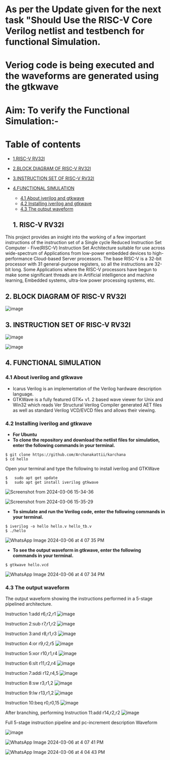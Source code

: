# As per the Update given for the next task "Should Use the RISC-V Core Verilog netlist and testbench for functional Simulation.
# Veriog code is being executed and the waveforms are generated using the gtkwave

# Aim: To verify the Functional Simulation:-
# Table of contents
- [1.RISC-V RV32I](#1-RISC-V-RV32I)
 - [2.BLOCK DIAGRAM OF RISC-V RV32I](#2-BLOCK-DIAGRAM-OF-RISC-V-RV32I)
 - [3.INSTRUCTION SET OF RISC-V RV32I](#3-INSTRUCTION-SET-OF-RISC-V-RV32I)
 - [4.FUNCTIONAL SIMULATION](#4-FUNCTIONAL-SIMULATION)
    - [4.1 About iverilog and gtkwave](#41-About-iverilog-and-gtkwave)
    - [4.2 Installing iverilog and gtkwave](#42-Installing-iverilog-and-gtkwave)
    - [4.3 The output waveform](#43-The-output-waveform)
  
   ## 1. RISC-V RV32I

This project provides an insight into the working of a few important instructions of the instruction set of a Single cycle Reduced Instruction Set Computer - Five(RISC-V) Instruction Set Architecture suitable for use across wide-spectrum of Applications from low-power embedded devices to high-performance Cloud-based Server processors. The base RISC-V is a 32-bit processor with 31 general-purpose registers, so all the instructions are 32-bit long. Some Applications where the RISC-V processors have begun to make some significant threads are in Artificial intelligence and machine learning, Embedded systems, ultra-low power processing systems, etc.

## 2. BLOCK DIAGRAM OF RISC-V RV32I
![image](https://github.com/Animeshhhh15/VSDSQUADRON-MINI-/assets/160756499/f0154322-4072-42cf-bb79-782a55ead68f)


## 3. INSTRUCTION SET OF RISC-V RV32I
![image](https://github.com/Animeshhhh15/VSDSQUADRON-MINI-/assets/160756499/c7f94f2b-3d2f-4bad-84a6-b95af2979f9c)

![image](https://github.com/Animeshhhh15/VSDSQUADRON-MINI-/assets/160756499/6540c09b-570e-48c7-9569-5a304af15fa4)

## 4. FUNCTIONAL SIMULATION

### 4.1 About iverilog and gtkwave
- Icarus Verilog is an implementation of the Verilog hardware description language.
- GTKWave is a fully featured GTK+ v1. 2 based wave viewer for Unix and Win32 which reads Ver Structural Verilog Compiler generated AET files as well as standard Verilog VCD/EVCD files and allows their viewing.
  
### 4.2 Installing iverilog and gtkwave

- **For Ubuntu**
- **To clone the repository and download the netlist files for simulation, enter the following commands in your terminal.**

 ```
 $ git clone https://github.com/Archanakattii/karchana
 $ cd hello
```
 Open your terminal and type the following to install iverilog and GTKWave
 ```
 $   sudo apt get update
 $   sudo apt get install iverilog gtkwave
 ```
![Screenshot from 2024-03-06 15-34-36](https://github.com/Animeshhhh15/VSDSQUADRON-MINI-/assets/160756499/817a18ee-9914-4c1f-8700-d14f62b4bcc3)


![Screenshot from 2024-03-06 15-35-29](https://github.com/Animeshhhh15/VSDSQUADRON-MINI-/assets/160756499/6ede157a-d64b-4a23-b87d-1cb4efc3f139)




- **To simulate and run the Verilog code, enter the following commands in your terminal.**

```
$ iverilog -o hello hello.v hello_tb.v
$ ./hello
```
![WhatsApp Image 2024-03-06 at 4 07 35 PM](https://github.com/Animeshhhh15/VSDSQUADRON-MINI-/assets/160756499/ca8c05ff-d87b-4688-b930-af33990e8631)

- **To see the output waveform in gtkwave, enter the following commands in your terminal.**

`$ gtkwave hello.vcd`

![WhatsApp Image 2024-03-06 at 4 07 34 PM](https://github.com/Animeshhhh15/VSDSQUADRON-MINI-/assets/160756499/0a8da2db-9750-4529-8c5b-161b73759095)

### 4.3 The output waveform

 The output waveform showing the instructions performed in a 5-stage pipelined architecture.
 
 Instruction 1:add r6,r2,r1
 ![image](https://github.com/Animeshhhh15/VSDSQUADRON-MINI-/assets/160756499/0675695c-bf6b-4eba-97c5-e9ba685e3c7b)

 Instruction 2:sub r7,r1,r2
![image](https://github.com/Animeshhhh15/VSDSQUADRON-MINI-/assets/160756499/d31d779e-105e-495b-9526-7c81125c3f1d)

Instruction 3:and r8,r1,r3
![image](https://github.com/Animeshhhh15/VSDSQUADRON-MINI-/assets/160756499/6969df03-8b47-44e9-9d95-c177ffaefc7d)


Instruction 4:or r9,r2,r5
![image](https://github.com/Animeshhhh15/VSDSQUADRON-MINI-/assets/160756499/8115fc18-3b5d-4d59-81ef-45a9ea09a099)


 Instruction 5:xor r10,r1,r4
![image](https://github.com/Animeshhhh15/VSDSQUADRON-MINI-/assets/160756499/a6794484-f49c-483f-922e-3bdf623ddab1)


 Instruction 6:slt r11,r2,r4
![image](https://github.com/Animeshhhh15/VSDSQUADRON-MINI-/assets/160756499/e9e6cfbb-2509-4135-a0f7-af9dcf109514)



 Instruction 7:addi r12,r4,5
![image](https://github.com/Animeshhhh15/VSDSQUADRON-MINI-/assets/160756499/294f0d1c-0724-4aac-a451-a1778eb28c29)

 Instruction 8:sw r3,r1,2
![image](https://github.com/Animeshhhh15/VSDSQUADRON-MINI-/assets/160756499/6dd649f7-4f42-4809-aea8-b28292c18c44)

 Instruction 9:lw r13,r1,2
![image](https://github.com/Animeshhhh15/VSDSQUADRON-MINI-/assets/160756499/7d4a796f-80e7-4558-b6af-e1616a5ad982)

 Instruction 10:beq r0,r0,15
 ![image](https://github.com/Animeshhhh15/VSDSQUADRON-MINI-/assets/160756499/a5527da9-efee-4593-bf5d-0a161dec62ae)

 After branching, performing
 Instruction 11:add r14,r2,r2
 ![image](https://github.com/Animeshhhh15/VSDSQUADRON-MINI-/assets/160756499/ac89165d-ab48-4f68-8ca6-aed6998c5c44)

  Full 5-stage instruction pipeline and pc-increment description Waveform
  
![image](https://github.com/Animeshhhh15/VSDSQUADRON-MINI-/assets/160756499/d4f62cd0-2b5d-4205-a6ce-3576addc9bf1)

![WhatsApp Image 2024-03-06 at 4 07 41 PM](https://github.com/Animeshhhh15/VSDSQUADRON-MINI-/assets/160756499/806fe8ea-4c44-42b3-b028-0f9b32e10f1c)


![WhatsApp Image 2024-03-06 at 4 04 43 PM](https://github.com/Animeshhhh15/VSDSQUADRON-MINI-/assets/160756499/92e741a5-0c62-44a0-9809-61e44b5e6184)



